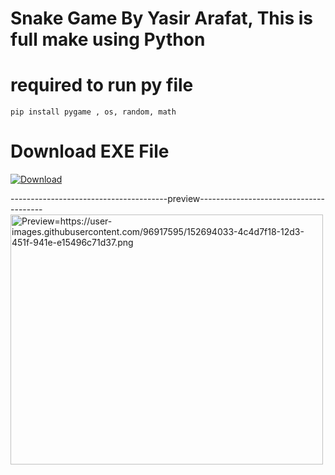 # Snake Game By Yasir Arafat, This is full make using Python
# required to run py file
    pip install pygame , os, random, math



# Download EXE File
<a href="https://github.com/proarafat/snake_game/raw/main/exe/mainexe/Arafat%20Snake%20Game.exe">
         <img alt="Download" src="https://user-images.githubusercontent.com/96917595/153041118-c67359e3-190a-4747-9df7-70adb943a5e9.png"></a>

---------------------------------------preview---------------------------------------
<img src="https://user-images.githubusercontent.com/96917595/152694033-4c4d7f18-12d3-451f-941e-e15496c71d37.png" alt="Preview=https://user-images.githubusercontent.com/96917595/152694033-4c4d7f18-12d3-451f-941e-e15496c71d37.png" width="500" height="400">

